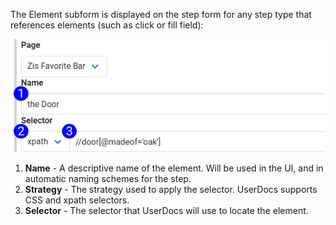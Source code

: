 The Element subform is displayed on the step form for any step type that references elements (such as click or fill field):

![Element Form Reference](images/element_subform_reference.png)

1. **Name** - A descriptive name of the element. Will be used in the UI, and in automatic naming schemes for the step.
2. **Strategy** - The strategy used to apply the selector. UserDocs supports CSS and xpath selectors.
3. **Selector** - The selector that UserDocs will use to locate the element.
